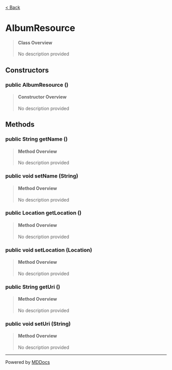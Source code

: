 [< Back](README.md)
# AlbumResource #
>#### Class Overview ####
>No description provided
## Constructors ##
### public AlbumResource () ###
>#### Constructor Overview ####
>No description provided
>
## Methods ##
### public String getName () ###
>#### Method Overview ####
>No description provided
>
### public void setName (String) ###
>#### Method Overview ####
>No description provided
>
### public Location getLocation () ###
>#### Method Overview ####
>No description provided
>
### public void setLocation (Location) ###
>#### Method Overview ####
>No description provided
>
### public String getUri () ###
>#### Method Overview ####
>No description provided
>
### public void setUri (String) ###
>#### Method Overview ####
>No description provided
>

---
Powered by [MDDocs](https://github.com/VRCube/MDDocs)
